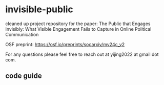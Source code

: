 # invisible-public

cleaned up project repository for the paper: The Public that Engages Invisibly: What Visible Engagement Fails to Capture in Online Political Communication

OSF preprint: https://osf.io/preprints/socarxiv/mv24c_v2

For any questions please feel free to reach out at yijing2022 at gmail dot com.

## code guide

